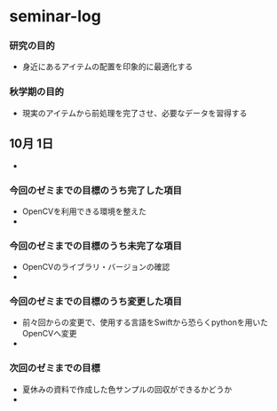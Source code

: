 # seminar-log
### 研究の目的
* 身近にあるアイテムの配置を印象的に最適化する
### 秋学期の目的
* 現実のアイテムから前処理を完了させ、必要なデータを習得する

## 10月 1日
*
### 今回のゼミまでの目標のうち完了した項目
* OpenCVを利用できる環境を整えた
*
### 今回のゼミまでの目標のうち未完了な項目
* OpenCVのライブラリ・バージョンの確認 
*
### 今回のゼミまでの目標のうち変更した項目
* 前々回からの変更で、使用する言語をSwiftから恐らくpythonを用いたOpenCVへ変更
*
### 次回のゼミまでの目標
* 夏休みの資料で作成した色サンプルの回収ができるかどうか
*
